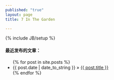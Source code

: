 ```yaml
---
published: "true"
layout: page
title: 7 In The Garden

---
```


{% include JB/setup %}

#### 最近发布的文章：
<ul class="posts">
  {% for post in site.posts %}
    <li><span>{{ post.date | date_to_string }}</span> &raquo; <a href="{{ BASE_PATH }}{{ post.url }}">{{ post.title }}</a></li>
  {% endfor %}
</ul>
